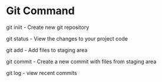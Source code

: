 # Git Command

git iniit - Create new git repository

git status - View the changes to your project code

git add - Add files to staging area

git commit - Create a new commit with files from staging area

git log - view recent commits
